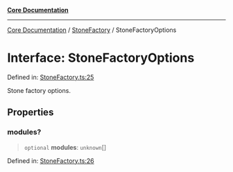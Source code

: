 [**Core Documentation**](../../README.md)

***

[Core Documentation](../../README.md) / [StoneFactory](../README.md) / StoneFactoryOptions

# Interface: StoneFactoryOptions

Defined in: [StoneFactory.ts:25](https://github.com/stonemjs/core/blob/e2fddc9518734748c09a72d4b4064dd1d4c1288c/src/StoneFactory.ts#L25)

Stone factory options.

## Properties

### modules?

> `optional` **modules**: `unknown`[]

Defined in: [StoneFactory.ts:26](https://github.com/stonemjs/core/blob/e2fddc9518734748c09a72d4b4064dd1d4c1288c/src/StoneFactory.ts#L26)

